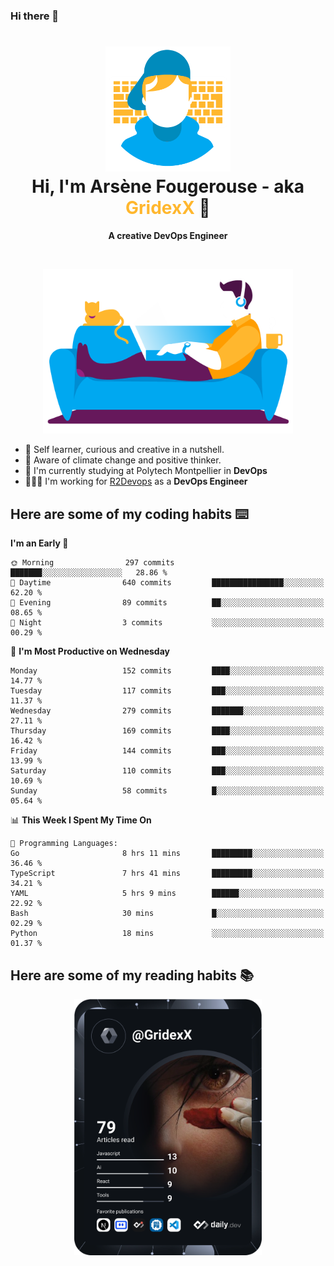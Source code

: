 ### Hi there 👋

<!--
**GridexX/gridexx** is a ✨ _special_ ✨ repository because its `README.md` (this file) appears on your GitHub profile.

Here are some ideas to get you started:

- 🔭 I’m currently working on ...
- 🌱 I’m currently learning ...
- 👯 I’m looking to collaborate on ...
- 🤔 I’m looking for help with ...
- 💬 Ask me about ...
- 📫 How to reach me: ...
- 😄 Pronouns: ...
- ⚡ Fun fact: ...
-->


<!-- Header -->
<h1 align="center">
  <img src="./images/user_profile.png" width="200">
  <br>
  Hi, I'm Arsène Fougerouse - aka <span style="color:#ffb72e">GridexX</span> 👋
</h1>


<p align="center">
  <b>A creative DevOps Engineer </b>
</p>
<br/>
<p align="center">
  <img src="./images/man_couch.png" width="400">
</p>

- 🎨 Self learner, curious and creative in a nutshell. 
- 🌱 Aware of climate change and positive thinker.
- 📕 I'm currently studying at Polytech Montpellier in **DevOps**
- 👨🏻‍💻 I'm working for [R2Devops](https://r2devops.io) as a **DevOps Engineer**


## Here are some of my coding habits ⌨️

<!-- Add a section about tech and Ops stack
  Like this one : https://github.com/Xanthus58#-tech-stack
-->
<!--START_SECTION:waka-->
**I'm an Early 🐤** 

```text
🌞 Morning                297 commits         ███████░░░░░░░░░░░░░░░░░░   28.86 % 
🌆 Daytime                640 commits         ████████████████░░░░░░░░░   62.20 % 
🌃 Evening                89 commits          ██░░░░░░░░░░░░░░░░░░░░░░░   08.65 % 
🌙 Night                  3 commits           ░░░░░░░░░░░░░░░░░░░░░░░░░   00.29 % 
```
📅 **I'm Most Productive on Wednesday** 

```text
Monday                   152 commits         ████░░░░░░░░░░░░░░░░░░░░░   14.77 % 
Tuesday                  117 commits         ███░░░░░░░░░░░░░░░░░░░░░░   11.37 % 
Wednesday                279 commits         ███████░░░░░░░░░░░░░░░░░░   27.11 % 
Thursday                 169 commits         ████░░░░░░░░░░░░░░░░░░░░░   16.42 % 
Friday                   144 commits         ███░░░░░░░░░░░░░░░░░░░░░░   13.99 % 
Saturday                 110 commits         ███░░░░░░░░░░░░░░░░░░░░░░   10.69 % 
Sunday                   58 commits          █░░░░░░░░░░░░░░░░░░░░░░░░   05.64 % 
```


📊 **This Week I Spent My Time On** 

```text
💬 Programming Languages: 
Go                       8 hrs 11 mins       █████████░░░░░░░░░░░░░░░░   36.46 % 
TypeScript               7 hrs 41 mins       █████████░░░░░░░░░░░░░░░░   34.21 % 
YAML                     5 hrs 9 mins        ██████░░░░░░░░░░░░░░░░░░░   22.92 % 
Bash                     30 mins             █░░░░░░░░░░░░░░░░░░░░░░░░   02.29 % 
Python                   18 mins             ░░░░░░░░░░░░░░░░░░░░░░░░░   01.37 % 
```


<!--END_SECTION:waka-->

## Here are some of my reading habits 📚
<div  align="center">
  <img src="./images/devcard.svg" width="300">
</div>
